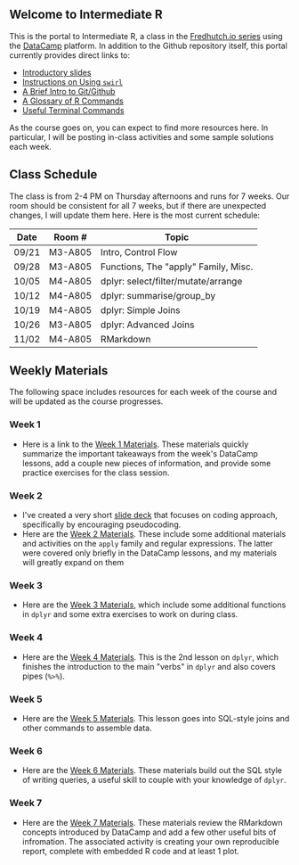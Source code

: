 ## Welcome to Intermediate R

This is the portal to Intermediate R, a class in the [Fredhutch.io series](http://www.fredhutch.io) using the [DataCamp](https://www.datacamp.com) platform. In addition to the Github repository itself, this portal currently provides direct links to:

- [Introductory slides](https://marichards.github.io/FH_intermediate_R/Intermediate_R_Intro.html)
- [Instructions on Using ```swirl```](https://marichards.github.io/FH_intermediate_R/User_Guides/Using_swirl.html)
- [A Brief Intro to Git/Github](https://marichards.github.io/FH_intermediate_R/User_Guides/Intro_to_Github.html)
- [A Glossary of R Commands](https://marichards.github.io/FH_intermediate_R/R_Glossary.html)
- [Useful Terminal Commands](https://marichards.github.io/FH_intermediate_R/Terminal_Commands.html)

As the course goes on, you can expect to find more resources here. In particular, I will be posting in-class activities and some sample solutions each week. 

## Class Schedule

The class is from 2-4 PM on Thursday afternoons and runs for 7 weeks. Our room  should be consistent for all 7 weeks, but if there are unexpected changes, I will update them here. Here is the most current schedule:

Date |  Room # | Topic
---- | -------- | ---------
09/21 | M3-A805 | Intro, Control Flow
09/28 | M3-A805 | Functions, The "apply" Family, Misc.
10/05 | M4-A805 | dplyr: select/filter/mutate/arrange
10/12 | M4-A805 | dplyr: summarise/group_by
10/19 | M4-A805 | dplyr: Simple Joins
10/26 | M3-A805 | dplyr: Advanced Joins
11/02 | M4-A805 | RMarkdown

## Weekly Materials

The following space includes resources for each week of the course and will be updated as the course progresses. 

### Week 1 

- Here is a link to the [Week 1 Materials](https://marichards.github.io/FH_intermediate_R/Week_1/Week_1_Materials.html). These materials quickly summarize the important takeaways from the week's DataCamp lessons, add a couple new pieces of information, and provide some practice exercises for the class session. 

### Week 2

- I've created a very short [slide deck](https://marichards.github.io/FH_intermediate_R/Week_2/Week_2_Slides.html) that focuses on coding approach, specifically by encouraging pseudocoding. 
- Here are the [Week 2 Materials](https://marichards.github.io/FH_intermediate_R/Week_2/Week_2_Materials.html). These include some additional materials and activities on the `apply` family and regular expressions. The latter were covered only briefly in the DataCamp lessons, and my materials will greatly expand on them

### Week 3
- Here are the [Week 3 Materials](https://marichards.github.io/FH_intermediate_R/Week_3/Week_3_Materials.html), which include some additional functions in `dplyr` and some extra exercises to work on during class. 

### Week 4
- Here are the [Week 4 Materials](https://marichards.github.io/FH_intermediate_R/Week_4/Week_4_Materials.html). This is the 2nd lesson on `dplyr`, which finishes the introduction to the main "verbs" in `dplyr` and also covers pipes (`%>%`).

### Week 5
- Here are the [Week 5 Materials](https://marichards.github.io/FH_intermediate_R/Week_5/Week_5_Materials.html). This lesson goes into SQL-style joins and other commands to assemble data.

### Week 6
- Here are the [Week 6 Materials](https://marichards.github.io/FH_intermediate_R/Week_6/Week_6_Materials.html). These materials build out the SQL style of writing queries, a useful skill to couple with your knowledge of `dplyr`. 

### Week 7
- Here are the [Week 7 Materials](https://marichards.github.io/FH_intermediate_R/Week_7/Week_7_Materials.html). These materials review the RMarkdown concepts introduced by DataCamp and add a few other useful bits of infromation. The associated activity is creating your own reproducible report, complete with embedded R code and at least 1 plot.  
